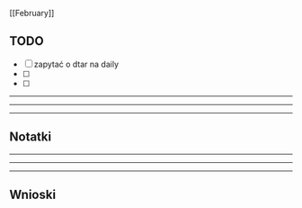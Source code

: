 [[February]]

## TODO
- [ ] zapytać o dtar na daily
- [ ] 
- [ ] 

---
---
---
## Notatki





---
---
---
## Wnioski